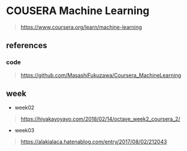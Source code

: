 # COUSERA Machine Learning
> https://www.coursera.org/learn/machine-learning

## references
### code
> https://github.com/MasashiFukuzawa/Coursera_MachineLearning

## week
- week02
> https://hiyakayoyayo.com/2018/02/14/octave_week2_coursera_2/
- week03
> https://alakialaca.hatenablog.com/entry/2017/08/02/212043
